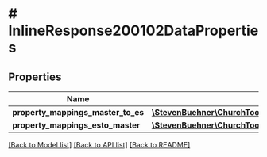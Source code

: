 # # InlineResponse200102DataProperties

## Properties

Name | Type | Description | Notes
------------ | ------------- | ------------- | -------------
**property_mappings_master_to_es** | [**\StevenBuehner\ChurchTools\Model\InlineResponse200102DataPropertiesPropertyMappingsMasterToES[]**](InlineResponse200102DataPropertiesPropertyMappingsMasterToES.md) |  |
**property_mappings_esto_master** | [**\StevenBuehner\ChurchTools\Model\InlineResponse200102DataPropertiesPropertyMappingsMasterToES[]**](InlineResponse200102DataPropertiesPropertyMappingsMasterToES.md) |  |

[[Back to Model list]](../../README.md#models) [[Back to API list]](../../README.md#endpoints) [[Back to README]](../../README.md)
